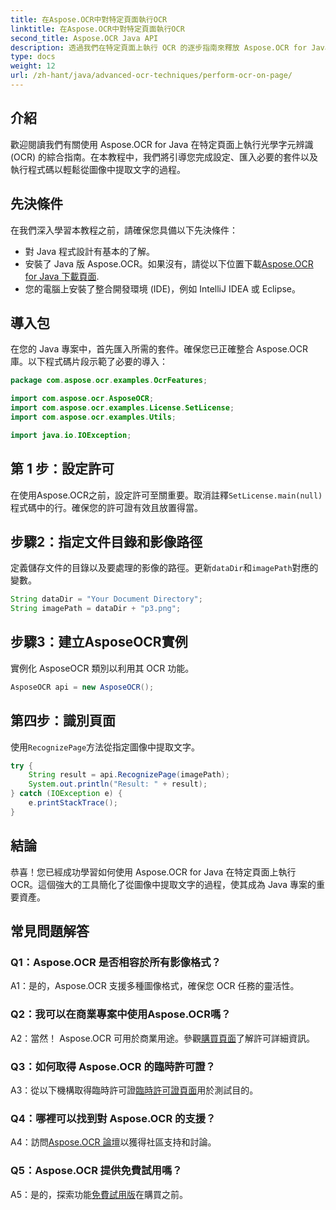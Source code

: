 ```yaml
---
title: 在Aspose.OCR中對特定頁面執行OCR
linktitle: 在Aspose.OCR中對特定頁面執行OCR
second_title: Aspose.OCR Java API
description: 透過我們在特定頁面上執行 OCR 的逐步指南來釋放 Aspose.OCR for Java 的強大功能。輕鬆從圖像中提取文字並增強您的 Java 專案。
type: docs
weight: 12
url: /zh-hant/java/advanced-ocr-techniques/perform-ocr-on-page/
---
```

## 介紹

歡迎閱讀我們有關使用 Aspose.OCR for Java 在特定頁面上執行光學字元辨識 (OCR) 的綜合指南。在本教程中，我們將引導您完成設定、匯入必要的套件以及執行程式碼以輕鬆從圖像中提取文字的過程。

## 先決條件

在我們深入學習本教程之前，請確保您具備以下先決條件：

- 對 Java 程式設計有基本的了解。
- 安裝了 Java 版 Aspose.OCR。如果沒有，請從以下位置下載[Aspose.OCR for Java 下載頁面](https://releases.aspose.com/ocr/java/).
- 您的電腦上安裝了整合開發環境 (IDE)，例如 IntelliJ IDEA 或 Eclipse。

## 導入包

在您的 Java 專案中，首先匯入所需的套件。確保您已正確整合 Aspose.OCR 庫。以下程式碼片段示範了必要的導入：

```java
package com.aspose.ocr.examples.OcrFeatures;

import com.aspose.ocr.AsposeOCR;
import com.aspose.ocr.examples.License.SetLicense;
import com.aspose.ocr.examples.Utils;

import java.io.IOException;
```

## 第 1 步：設定許可

在使用Aspose.OCR之前，設定許可至關重要。取消註釋`SetLicense.main(null)`程式碼中的行。確保您的許可證有效且放置得當。

## 步驟2：指定文件目錄和影像路徑

定義儲存文件的目錄以及要處理的影像的路徑。更新`dataDir`和`imagePath`對應的變數。

```java
String dataDir = "Your Document Directory";
String imagePath = dataDir + "p3.png";
```

## 步驟3：建立AsposeOCR實例

實例化 AsposeOCR 類別以利用其 OCR 功能。

```java
AsposeOCR api = new AsposeOCR();
```

## 第四步：識別頁面

使用`RecognizePage`方法從指定圖像中提取文字。

```java
try {
    String result = api.RecognizePage(imagePath);
    System.out.println("Result: " + result);
} catch (IOException e) {
    e.printStackTrace();
}
```

## 結論

恭喜！您已經成功學習如何使用 Aspose.OCR for Java 在特定頁面上執行 OCR。這個強大的工具簡化了從圖像中提取文字的過程，使其成為 Java 專案的重要資產。

## 常見問題解答

### Q1：Aspose.OCR 是否相容於所有影像格式？

A1：是的，Aspose.OCR 支援多種圖像格式，確保您 OCR 任務的靈活性。

### Q2：我可以在商業專案中使用Aspose.OCR嗎？

 A2：當然！ Aspose.OCR 可用於商業用途。參觀[購買頁面](https://purchase.aspose.com/buy)了解許可詳細資訊。

### Q3：如何取得 Aspose.OCR 的臨時許可證？

 A3：從以下機構取得臨時許可證[臨時許可證頁面](https://purchase.aspose.com/temporary-license/)用於測試目的。

### Q4：哪裡可以找到對 Aspose.OCR 的支援？

 A4：訪問[Aspose.OCR 論壇](https://forum.aspose.com/c/ocr/16)以獲得社區支持和討論。

### Q5：Aspose.OCR 提供免費試用嗎？

 A5：是的，探索功能[免費試用版](https://releases.aspose.com/)在購買之前。